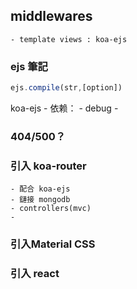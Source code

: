 <!-- 好的代码像粥一样，都是用时间熬出来的 -->

## middlewares
    - template views : koa-ejs


### ejs 筆記
```js
ejs.compile(str,[option])
```
<!-- 有時候看別人的筆記 然後在看源碼要更快接受 -->
koa-ejs
    - 依赖：
        - debug
        - 

### 404/500？

### 引入 koa-router
    - 配合 koa-ejs
    - 鏈接 mongodb
    - controllers(mvc)
    - 
### 引入Material CSS

### 引入 react